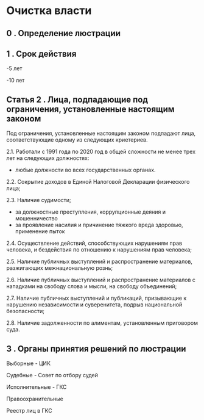 # Очистка власти

## 0 . Определение люстрации

## 1 . Срок действия 

-5 лет

-10 лет

## Статья 2 . Лица, подпадающие под ограничения, установленные настоящим законом

Под ограничения, установленные настоящим законом подпадают лица, соответствующие одному из следующих криетериев.

2.1. Работали с 1991 года по 2020 год в общей сложности не менее трех лет на следующих должностях:
- любые должности во всех государственных органах.

2.2. Сокрытие доходов в Единой Налоговой Декларации физического лица;

2.3. Наличие судимости;
- за должностные преступления, коррупционные деяния и мошенничество
- за проявление насилия и причинение тяжкого вреда здоровью, применение пыток

2.4. Осуществление действий, способствующих нарушениям прав человека, и бездействия по отношению к нарушениям прав человека;

2.5. Наличие публичных выступлений и распространение материалов, разжигающих межнациональную рознь;

2.6. Наличие публичных выступлений и распространение материалов с нападками на свободу слова и  мысли, на свободу объединений;

2.7. Наличие публичных выступлений и публикаций, призывающие к нарушению независимости и суверенитета, подрыв национальной безопасности;

2.8. Наличие задолженности по алиментам, установленным приговором суда.

## 3 . Органы принятия решений по люстрации

Выборные - ЦИК

Судебные - Совет по отбору судей

Исполнительные - ГКС

Правоохранительные

Реестр лиц в ГКС
